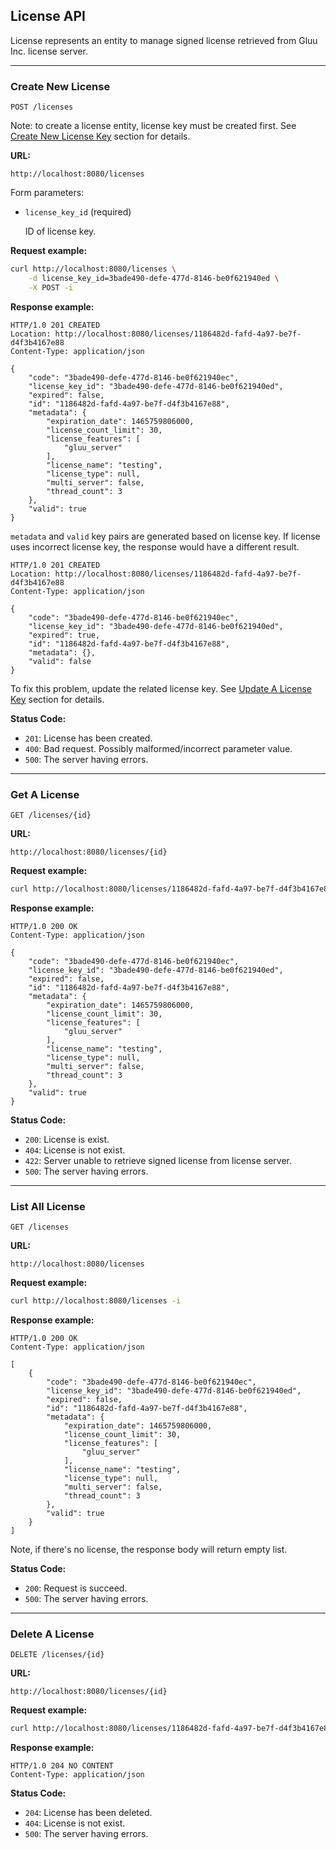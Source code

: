 ## License API

License represents an entity to manage signed license retrieved from Gluu Inc. license server.

---

### Create New License

`POST /licenses`

Note: to create a license entity, license key must be created first.
See [Create New License Key](../license_key/#create-new-license-key) section for details.

__URL:__

`http://localhost:8080/licenses`

Form parameters:

*   `license_key_id` (required)

    ID of license key.

__Request example:__

```sh
curl http://localhost:8080/licenses \
    -d license_key_id=3bade490-defe-477d-8146-be0f621940ed \
    -X POST -i
```

__Response example:__

```http
HTTP/1.0 201 CREATED
Location: http://localhost:8080/licenses/1186482d-fafd-4a97-be7f-d4f3b4167e88
Content-Type: application/json

{
    "code": "3bade490-defe-477d-8146-be0f621940ec",
    "license_key_id": "3bade490-defe-477d-8146-be0f621940ed",
    "expired": false,
    "id": "1186482d-fafd-4a97-be7f-d4f3b4167e88",
    "metadata": {
        "expiration_date": 1465759806000,
        "license_count_limit": 30,
        "license_features": [
            "gluu_server"
        ],
        "license_name": "testing",
        "license_type": null,
        "multi_server": false,
        "thread_count": 3
    },
    "valid": true
}
```

`metadata` and `valid` key pairs are generated based on license key.
If license uses incorrect license key, the response would have a different result.

```http
HTTP/1.0 201 CREATED
Location: http://localhost:8080/licenses/1186482d-fafd-4a97-be7f-d4f3b4167e88
Content-Type: application/json

{
    "code": "3bade490-defe-477d-8146-be0f621940ec",
    "license_key_id": "3bade490-defe-477d-8146-be0f621940ed",
    "expired": true,
    "id": "1186482d-fafd-4a97-be7f-d4f3b4167e88",
    "metadata": {},
    "valid": false
}
```

To fix this problem, update the related license key.
See [Update A License Key](../license_key/#update-a-license-key) section for details.

__Status Code:__

* `201`: License has been created.
* `400`: Bad request. Possibly malformed/incorrect parameter value.
* `500`: The server having errors.

---

### Get A License

`GET /licenses/{id}`

__URL:__

`http://localhost:8080/licenses/{id}`

__Request example:__

```sh
curl http://localhost:8080/licenses/1186482d-fafd-4a97-be7f-d4f3b4167e88 -i
```

__Response example:__

```http
HTTP/1.0 200 OK
Content-Type: application/json

{
    "code": "3bade490-defe-477d-8146-be0f621940ec",
    "license_key_id": "3bade490-defe-477d-8146-be0f621940ed",
    "expired": false,
    "id": "1186482d-fafd-4a97-be7f-d4f3b4167e88",
    "metadata": {
        "expiration_date": 1465759806000,
        "license_count_limit": 30,
        "license_features": [
            "gluu_server"
        ],
        "license_name": "testing",
        "license_type": null,
        "multi_server": false,
        "thread_count": 3
    },
    "valid": true
}
```

__Status Code:__

* `200`: License is exist.
* `404`: License is not exist.
* `422`: Server unable to retrieve signed license from license server.
* `500`: The server having errors.

---

### List All License

`GET /licenses`

__URL:__

`http://localhost:8080/licenses`

__Request example:__

```sh
curl http://localhost:8080/licenses -i
```

__Response example:__

```http
HTTP/1.0 200 OK
Content-Type: application/json

[
    {
        "code": "3bade490-defe-477d-8146-be0f621940ec",
        "license_key_id": "3bade490-defe-477d-8146-be0f621940ed",
        "expired": false,
        "id": "1186482d-fafd-4a97-be7f-d4f3b4167e88",
        "metadata": {
            "expiration_date": 1465759806000,
            "license_count_limit": 30,
            "license_features": [
                "gluu_server"
            ],
            "license_name": "testing",
            "license_type": null,
            "multi_server": false,
            "thread_count": 3
        },
        "valid": true
    }
]
```

Note, if there's no license, the response body will return empty list.

__Status Code:__

* `200`: Request is succeed.
* `500`: The server having errors.

---

### Delete A License

`DELETE /licenses/{id}`

__URL:__

`http://localhost:8080/licenses/{id}`

__Request example:__

```sh
curl http://localhost:8080/licenses/1186482d-fafd-4a97-be7f-d4f3b4167e88 -X DELETE -i
```

__Response example:__

```http
HTTP/1.0 204 NO CONTENT
Content-Type: application/json
```

__Status Code:__

* `204`: License has been deleted.
* `404`: License is not exist.
* `500`: The server having errors.
